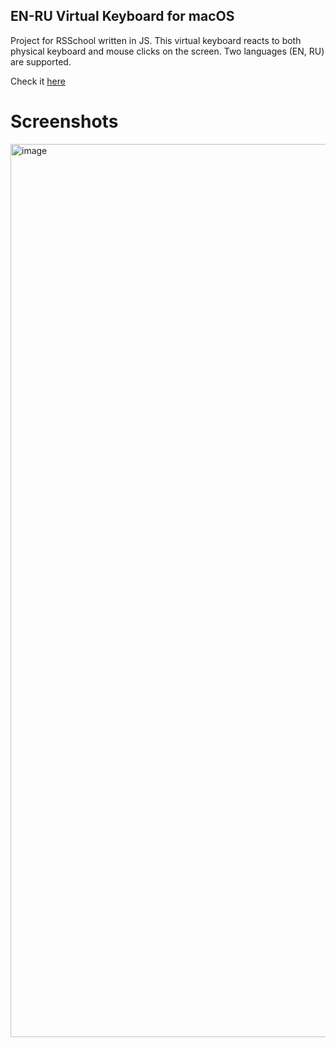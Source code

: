 ## EN-RU Virtual Keyboard for macOS

Project for RSSchool written in JS. This virtual keyboard reacts to both physical keyboard and mouse clicks on the screen. Two languages (EN, RU) are supported.

Check it [here](https://olgad21.github.io/virtual-keyboard/)

# Screenshots
<img width="1429" alt="image" src="https://user-images.githubusercontent.com/34546155/211421103-f45414a9-0104-4640-b2c3-cf584bf07dcd.png">

